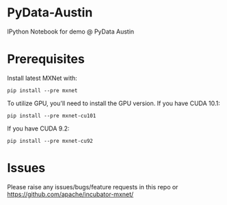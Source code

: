 # PyData-Austin
IPython Notebook for demo @ PyData Austin

# Prerequisites
Install latest MXNet with:
```
pip install --pre mxnet
```
To utilize GPU, you'll need to install the GPU version.
If you have CUDA 10.1:
```
pip install --pre mxnet-cu101
```
If you have CUDA 9.2:
```
pip install --pre mxnet-cu92
```

# Issues
Please raise any issues/bugs/feature requests in this repo or https://github.com/apache/incubator-mxnet/
